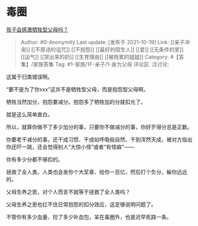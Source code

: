 # 毒圈
[孩子会感激牺牲型父母吗？](https://www.zhihu.com/question/484341697/answer/2178860390)

> Author: #0-Anonymity
> Last update: [发布于 2021-10-19]
> Link: [[亲子冲突]] [[不原谅的诅咒]] [[不抱怨]] [[最好的陌生人]] [[爱]] [[无条件的爱]] [[运气]] [[哭出来的奶]] [[生育理由]] [[被拖累的姐姐]]
> Category: #【答集】/家族答集
> Tag: #1-家族/1F-亲子/1-身为父母
> 评论区:
> 泛讨论:

这属于归类错误啊。

“要不是为了你xxx”这并不是牺牲型父母，而是抱怨型父母啊。

牺牲当然加分，抱怨要减分。抱怨多了牺牲加的分就扣光了。

就是这么简单直白。

所以，就算你做不了多少加分的事，只要你不做减分的事，你好歹得分总是正数。

你要老干减分的事，还干成习惯、干成如呼吸般自然、干到浑然天成，被对方指出你还吓一跳，还会觉得别人“大惊小怪”或者“有怪癖”——

你有多少分都不够扣的。

拯救了全人类，人类也会发你个大奖章、给你一百亿，然后打个负分，躲你远远的。

父母生养之恩，对个人而言不就等于拯救了全人类吗？

父母生养之恩也扛不住日常抱怨的扣分效应，这足够说明问题了。

不管你有多少血量、捡了多少补血包，呆在毒圈外，也是迟早死路一条。
